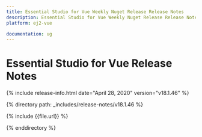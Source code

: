 ```yaml
---
title: Essential Studio for Vue Weekly Nuget Release Release Notes  
description: Essential Studio for Vue Weekly Nuget Release Release Notes  
platform: ej2-vue

documentation: ug
---
```


# Essential Studio for  Vue  Release Notes  

{% include release-info.html date="April 28, 2020"   version="v18.1.46"  %} 

{% directory path: _includes/release-notes/v18.1.46 %}

{% include {{file.url}} %}

{% enddirectory %}

